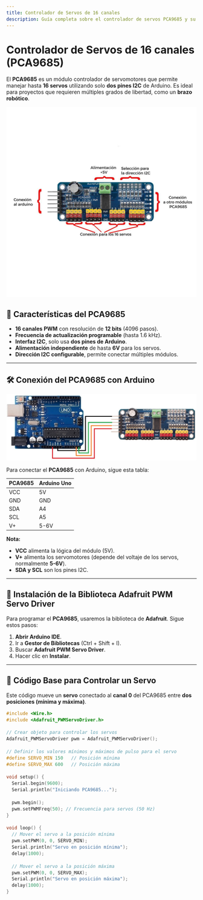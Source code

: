 ```yaml
---
title: Controlador de Servos de 16 canales
description: Guía completa sobre el controlador de servos PCA9685 y su integración con Arduino.
---
```


# Controlador de Servos de 16 canales (PCA9685)

El **PCA9685** es un módulo controlador de servomotores que permite manejar hasta **16 servos** utilizando solo **dos pines I2C** de Arduino. Es ideal para proyectos que requieren múltiples grados de libertad, como un **brazo robótico**.

![Brazo Robótico](/src/assets/partes-de-controlador.jpg)


## 🔹 Características del PCA9685
- **16 canales PWM** con resolución de **12 bits** (4096 pasos).
- **Frecuencia de actualización programable** (hasta 1.6 kHz).
- **Interfaz I2C**, solo usa **dos pines de Arduino**.
- **Alimentación independiente** de hasta **6V** para los servos.
- **Dirección I2C configurable**, permite conectar múltiples módulos.

---

## 🛠️ Conexión del PCA9685 con Arduino


![Brazo Robótico](/src/assets/conexcion-arduino.jpg)

Para conectar el **PCA9685** con Arduino, sigue esta tabla:

| PCA9685 | Arduino Uno |
|---------|------------|
| VCC     | 5V         |
| GND     | GND        |
| SDA     | A4         |
| SCL     | A5         |
| V+      | 5-6V       |

**Nota:**  
- **VCC** alimenta la lógica del módulo (5V).  
- **V+** alimenta los servomotores (depende del voltaje de los servos, normalmente **5-6V**).  
- **SDA y SCL** son los pines I2C.

---

## 🔹 Instalación de la Biblioteca Adafruit PWM Servo Driver

Para programar el **PCA9685**, usaremos la biblioteca de **Adafruit**. Sigue estos pasos:

1. **Abrir Arduino IDE**.
2. Ir a **Gestor de Bibliotecas** (Ctrl + Shift + I).
3. Buscar **Adafruit PWM Servo Driver**.
4. Hacer clic en **Instalar**.

---

## 🔹 Código Base para Controlar un Servo

Este código mueve un **servo** conectado al **canal 0** del PCA9685 entre **dos posiciones (mínima y máxima)**.

```cpp
#include <Wire.h>
#include <Adafruit_PWMServoDriver.h>

// Crear objeto para controlar los servos
Adafruit_PWMServoDriver pwm = Adafruit_PWMServoDriver();

// Definir los valores mínimos y máximos de pulso para el servo
#define SERVO_MIN 150   // Posición mínima
#define SERVO_MAX 600   // Posición máxima

void setup() {
  Serial.begin(9600);
  Serial.println("Iniciando PCA9685...");

  pwm.begin();
  pwm.setPWMFreq(50); // Frecuencia para servos (50 Hz)
}

void loop() {
  // Mover el servo a la posición mínima
  pwm.setPWM(0, 0, SERVO_MIN);
  Serial.println("Servo en posición mínima");
  delay(1000);

  // Mover el servo a la posición máxima
  pwm.setPWM(0, 0, SERVO_MAX);
  Serial.println("Servo en posición máxima");
  delay(1000);
}
